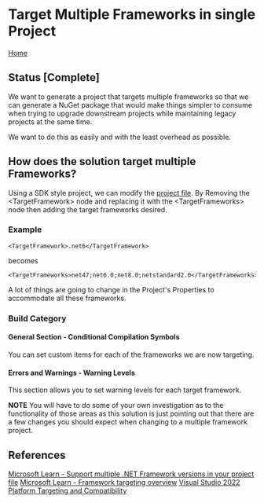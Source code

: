 ﻿# Target Multiple Frameworks in single Project

[Home](README.md)

## Status [Complete]

We want to generate a project that targets multiple frameworks so that we can generate a NuGet package that would make things simpler to consume when trying to upgrade downstream projects while maintaining legacy projects at the same time.

We want to do this as easily and with the least overhead as possible.

## How does the solution target multiple Frameworks?

Using a SDK style project, we can modify the [project file](DanDeveloping.Echo/DanDeveloping.Echo.csproj).
By Removing the \<TargetFramework> node and replacing it with the \<TargetFrameworks> node then adding the target frameworks desired.

### Example

```
<TargetFramework>.net6</TargetFramework>
```
becomes
```
<TargetFrameworks>net47;net6.0;net8.0;netstandard2.0</TargetFrameworks>
```

A lot of things are going to change in the Project's Properties to accommodate all these frameworks.

### Build Category

#### General Section - Conditional Compilation Symbols

You can set custom items for each of the frameworks we are now targeting. 

#### Errors and Warnings - Warning Levels

This section allows you to set warning levels for each target framework. 

**NOTE** 
You will have to do some of your own investigation as to the functionality of those areas as this solution is just pointing out that there are a few changes you should expect when changing to a multiple framework project. 

## References

[Microsoft Learn - Support multiple .NET Framework versions in your project file](https://learn.microsoft.com/en-us/nuget/create-packages/multiple-target-frameworks-project-file)
[Microsoft Learn - Framework targeting overview](https://learn.microsoft.com/en-us/visualstudio/ide/visual-studio-multi-targeting-overview?view=vs-2022)
[Visual Studio 2022 Platform Targeting and Compatibility](https://learn.microsoft.com/en-us/visualstudio/releases/2022/compatibility)